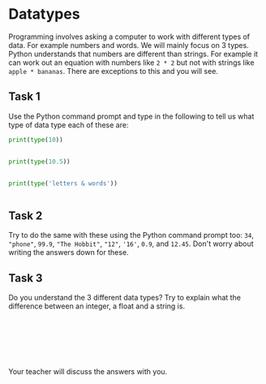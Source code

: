 # Datatypes
Programming involves asking a computer to work with different types of data. For example numbers and words. We will mainly focus on 3 types.
Python understands that numbers are different than strings. For example it can work out an equation with numbers like `2 * 2` but not with strings like `apple * bananas`. There are exceptions to this and you will see.

## Task 1
Use the Python command prompt and type in the following to tell us what type of data type each of these are:

```python
print(type(10))



```

```python
print(type(10.5))



```

```python
print(type('letters & words'))



```

## Task 2
Try to do the same with these using the Python command prompt too:
`34`, `"phone"`, `99.9`, `"The Hobbit"`, `"12"`, `'16'`, `0.9`, and `12.45`. Don't worry about writing the answers down for these.

## Task 3
Do you understand the 3 different data types? Try to explain what the difference between an integer, a float and a string is.
```







```

Your teacher will discuss the answers with you.
